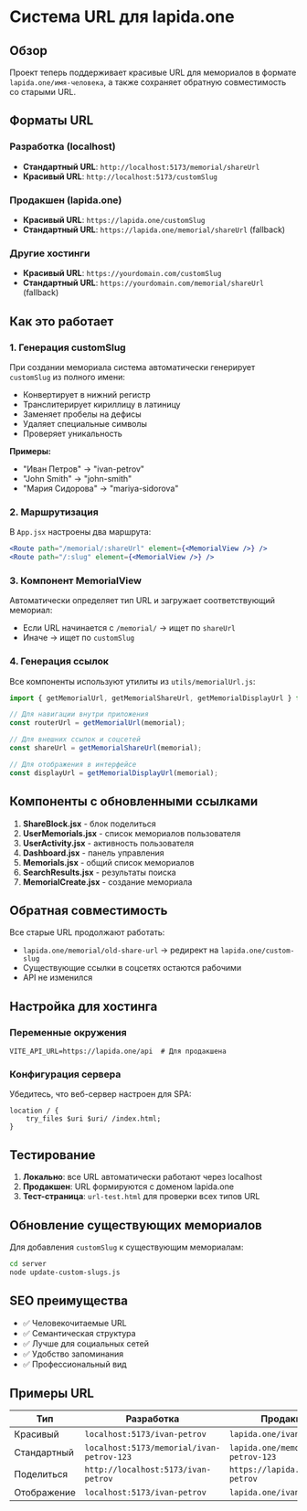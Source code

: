 # Система URL для lapida.one

## Обзор
Проект теперь поддерживает красивые URL для мемориалов в формате `lapida.one/имя-человека`, а также сохраняет обратную совместимость со старыми URL.

## Форматы URL

### Разработка (localhost)
- **Стандартный URL**: `http://localhost:5173/memorial/shareUrl`
- **Красивый URL**: `http://localhost:5173/customSlug`

### Продакшен (lapida.one)
- **Красивый URL**: `https://lapida.one/customSlug`
- **Стандартный URL**: `https://lapida.one/memorial/shareUrl` (fallback)

### Другие хостинги
- **Красивый URL**: `https://yourdomain.com/customSlug`
- **Стандартный URL**: `https://yourdomain.com/memorial/shareUrl` (fallback)

## Как это работает

### 1. Генерация customSlug
При создании мемориала система автоматически генерирует `customSlug` из полного имени:
- Конвертирует в нижний регистр
- Транслитерирует кириллицу в латиницу
- Заменяет пробелы на дефисы
- Удаляет специальные символы
- Проверяет уникальность

**Примеры:**
- "Иван Петров" → "ivan-petrov"
- "John Smith" → "john-smith"
- "Мария Сидорова" → "mariya-sidorova"

### 2. Маршрутизация
В `App.jsx` настроены два маршрута:
```jsx
<Route path="/memorial/:shareUrl" element={<MemorialView />} />
<Route path="/:slug" element={<MemorialView />} />
```

### 3. Компонент MemorialView
Автоматически определяет тип URL и загружает соответствующий мемориал:
- Если URL начинается с `/memorial/` → ищет по `shareUrl`
- Иначе → ищет по `customSlug`

### 4. Генерация ссылок
Все компоненты используют утилиты из `utils/memorialUrl.js`:

```javascript
import { getMemorialUrl, getMemorialShareUrl, getMemorialDisplayUrl } from '../utils/memorialUrl';

// Для навигации внутри приложения
const routerUrl = getMemorialUrl(memorial);

// Для внешних ссылок и соцсетей
const shareUrl = getMemorialShareUrl(memorial);

// Для отображения в интерфейсе
const displayUrl = getMemorialDisplayUrl(memorial);
```

## Компоненты с обновленными ссылками

1. **ShareBlock.jsx** - блок поделиться
2. **UserMemorials.jsx** - список мемориалов пользователя
3. **UserActivity.jsx** - активность пользователя
4. **Dashboard.jsx** - панель управления
5. **Memorials.jsx** - общий список мемориалов
6. **SearchResults.jsx** - результаты поиска
7. **MemorialCreate.jsx** - создание мемориала

## Обратная совместимость

Все старые URL продолжают работать:
- `lapida.one/memorial/old-share-url` → редирект на `lapida.one/custom-slug`
- Существующие ссылки в соцсетях остаются рабочими
- API не изменился

## Настройка для хостинга

### Переменные окружения
```env
VITE_API_URL=https://lapida.one/api  # Для продакшена
```

### Конфигурация сервера
Убедитесь, что веб-сервер настроен для SPA:
```nginx
location / {
    try_files $uri $uri/ /index.html;
}
```

## Тестирование

1. **Локально**: все URL автоматически работают через localhost
2. **Продакшен**: URL формируются с доменом lapida.one
3. **Тест-страница**: `url-test.html` для проверки всех типов URL

## Обновление существующих мемориалов

Для добавления `customSlug` к существующим мемориалам:
```bash
cd server
node update-custom-slugs.js
```

## SEO преимущества

- ✅ Человекочитаемые URL
- ✅ Семантическая структура
- ✅ Лучше для социальных сетей
- ✅ Удобство запоминания
- ✅ Профессиональный вид

## Примеры URL

| Тип | Разработка | Продакшен |
|-----|------------|-----------|
| Красивый | `localhost:5173/ivan-petrov` | `lapida.one/ivan-petrov` |
| Стандартный | `localhost:5173/memorial/ivan-petrov-123` | `lapida.one/memorial/ivan-petrov-123` |
| Поделиться | `http://localhost:5173/ivan-petrov` | `https://lapida.one/ivan-petrov` |
| Отображение | `localhost:5173/ivan-petrov` | `lapida.one/ivan-petrov` |
